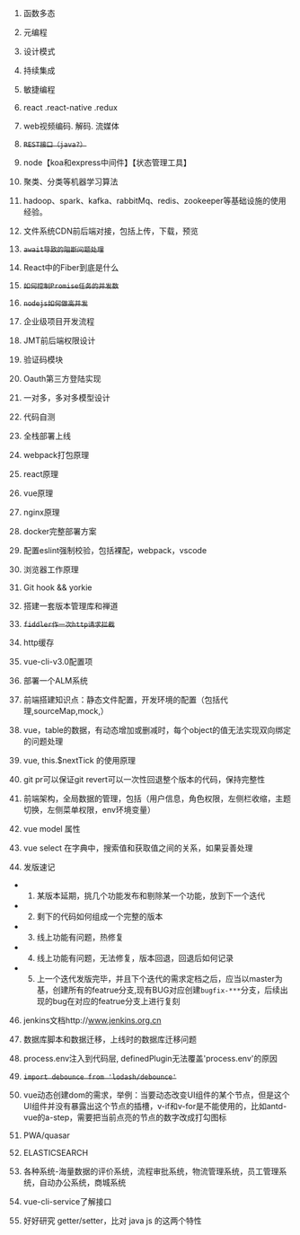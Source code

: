 
1. 函数多态

2. 元编程

3. 设计模式

4. 持续集成

5. 敏捷编程

7. react .react-native .redux

8. web视频编码. 解码. 流媒体

9. ~~`REST接口（java?）`~~

10. node【koa和express中间件】【状态管理工具】

11. 聚类、分类等机器学习算法

12. hadoop、spark、kafka、rabbitMq、redis、zookeeper等基础设施的使用经验。

13. 文件系统CDN前后端对接，包括上传，下载，预览

14. ~~`await导致的阻断问题处理`~~

15. React中的Fiber到底是什么

16. ~~`如何控制Promise任务的并发数`~~

17. ~~`nodejs如何做高并发`~~

18. 企业级项目开发流程

19. JMT前后端权限设计

20. 验证码模块

21. Oauth第三方登陆实现

22. 一对多，多对多模型设计

23. 代码自测

24. 全栈部署上线

25. webpack打包原理

26. react原理

27. vue原理

28. nginx原理

29. docker完整部署方案

30. 配置eslint强制校验，包括裸配，webpack，vscode

31. 浏览器工作原理

32. Git hook && yorkie

33. 搭建一套版本管理库和禅道

34. ~~`fiddler作一次http请求拦截`~~

35. http缓存

36. vue-cli-v3.0配置项

37. 部署一个ALM系统

38. 前端搭建知识点：静态文件配置，开发环境的配置（包括代理,sourceMap,mock,）

39. vue，table的数据，有动态增加或删减时，每个object的值无法实现双向绑定的问题处理

40. vue, this.$nextTick 的使用原理

41. git pr可以保证git revert可以一次性回退整个版本的代码，保持完整性

42. 前端架构，全局数据的管理，包括（用户信息，角色权限，左侧栏收缩，主题切换，左侧菜单权限，env环境变量）

43. vue model 属性

44. vue select 在字典中，搜索值和获取值之间的关系，如果妥善处理

45. 发版速记
- 1. 某版本延期，挑几个功能发布和剔除某一个功能，放到下一个迭代
- 2. 剩下的代码如何组成一个完整的版本
- 3. 线上功能有问题，热修复
- 4. 线上功能有问题，无法修复，版本回退，回退后如何记录
- 5. 上一个迭代发版完毕，并且下个迭代的需求定档之后，应当以master为基，创建所有的featrue分支,现有BUG对应创建`bugfix-***`分支，后续出现的bug在对应的featrue分支上进行复刻

46. jenkins文档http://www.jenkins.org.cn

47. 数据库脚本和数据迁移，上线时的数据库迁移问题

48. process.env注入到代码层, definedPlugin无法覆盖'process.env'的原因

49. ~~`import debounce from 'lodash/debounce'`~~

50. vue动态创建dom的需求，举例：当要动态改变UI组件的某个节点，但是这个UI组件并没有暴露出这个节点的插槽，v-if和v-for是不能使用的，比如antd-vue的a-step，需要把当前点亮的节点的数字改成打勾图标

51. PWA/quasar

52. ELASTICSEARCH

53. 各种系统-海量数据的评价系统，流程审批系统，物流管理系统，员工管理系统，自动办公系统，商城系统

54. vue-cli-service了解接口

55. 好好研究 getter/setter，比对 java js 的这两个特性
